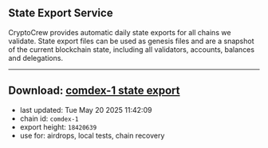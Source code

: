 ## State Export Service
CryptoCrew provides automatic daily state exports for all chains we validate. State export files can be used as genesis files and are a snapshot of the current blockchain state, including all validators, accounts, balances and delegations.

---
**Download: [comdex-1 state export](https://dl-eu2.ccvalidators.com/SERVICE/comdex/comdex-1_export_18420639.json)**
---

- last updated: Tue May 20 2025 11:42:09
- chain id: `comdex-1`
- export height: `18420639`
- use for: airdrops, local tests, chain recovery
